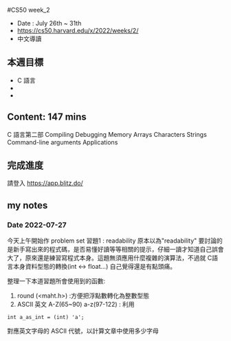 #CS50 week_2
- Date : July 26th ~ 31th
- https://cs50.harvard.edu/x/2022/weeks/2/
- 中文導讀

## 本週目標
- C 語言
- 
- 

## Content:  147 mins
 C 語言第二部
    Compiling
    Debugging
    Memory
    Arrays
    Characters
    Strings
    Command-line arguments
    Applications


## 完成進度
請登入 https://app.blitz.do/



## my notes
### Date 2022-07-27

今天上午開始作 problem set 習題1 : readability
原本以為"readability" 要討論的是新手寫出來的程式碼，是否易懂好讀等等相關的提示，仔細一讀才知道自己誤會大了，原來還是練習寫程式本身。這題無須應用什麼複雜的演算法，不過就 C語言本身資料型態的轉換(int <-> float...) 自己覺得還是有點頭痛。

整理一下本道習題所會使用到的函數:
1. round (<maht.h>) :方便把浮點數轉化為整數型態
2. ASCII 英文 A-Z(65~90) a-z(97-122)  : 利用
```
int a_as_int = (int) 'a';
```
對應英文字母的 ASCII 代號，以計算文章中使用多少字母
